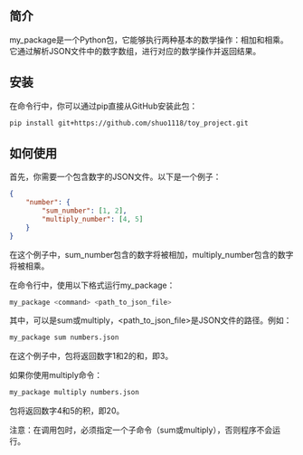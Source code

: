 ## 简介
my_package是一个Python包，它能够执行两种基本的数学操作：相加和相乘。它通过解析JSON文件中的数字数组，进行对应的数学操作并返回结果。

## 安装
在命令行中，你可以通过pip直接从GitHub安装此包：

```bash
pip install git+https://github.com/shuo1118/toy_project.git
```

## 如何使用
首先，你需要一个包含数字的JSON文件。以下是一个例子：

```json
{
    "number": {
        "sum_number": [1, 2],
        "multiply_number": [4, 5]
    }
}
```
在这个例子中，sum_number包含的数字将被相加，multiply_number包含的数字将被相乘。

在命令行中，使用以下格式运行my_package：

```bash
my_package <command> <path_to_json_file>
```
其中，<command>可以是sum或multiply，<path_to_json_file>是JSON文件的路径。例如：

```bash
my_package sum numbers.json
```

在这个例子中，包将返回数字1和2的和，即3。

如果你使用multiply命令：
```bash
my_package multiply numbers.json
```
包将返回数字4和5的积，即20。

注意：在调用包时，必须指定一个子命令（sum或multiply），否则程序不会运行。
